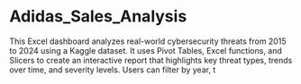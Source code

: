 # Adidas_Sales_Analysis
This Excel dashboard analyzes real-world cybersecurity threats from 2015 to 2024 using a Kaggle dataset. It uses Pivot Tables, Excel functions, and Slicers to create an interactive report that highlights key threat types, trends over time, and severity levels. Users can filter by year, t
